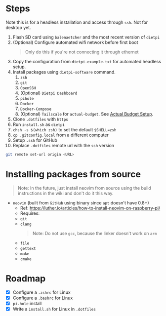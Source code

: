 # Steps

Note this is for a headless installation and access through `ssh`. Not for desktop yet.

1. Flash SD card using `balenaetcher` and the most recent version of `dietpi`
2. (Optional) Configure automated wifi network before first boot
   > Only do this if you're not connecting it through ethernet
3. Copy the configuration from `dietpi-example.txt` for automated headless setup.
4. Install packages using `dietpi-software` command.
   1. `zsh`
   2. `git`
   3. `OpenSSH`
   4. (Optional) `Dietpi Dashboard`
   5. `pihole`
   6. `Docker`
   7. `Docker-Compose`
   8. (Optional) `Tailscale` for `actual-budget`. See [Actual Budget Setup](../actual_budget_setup.md).
5. Clone `.dotfiles` with `https`
6. Run `install.sh` as `dietpi`
7. `chsh -s $(which zsh)` to set the default `$SHELL=zsh`
8. `cp .gitconfig.local` from a different computer
9. Setup `.ssh` for GitHub
10. Replace `.dotfiles` remote url with the `ssh` version

```bash
git remote set-url origin <URL>
```

# Installing packages from source

> Note: In the future, just install neovim from source using the build instructions in the wiki and don't do it this way.

- `neovim` (built from `GitHub` using binary since `apt` doesn't have 0.8+)
  - Ref: https://luther.io/articles/how-to-install-neovim-on-raspberry-pi/
  - Requires:
  - `git`
  - `clang`
    > Note: Do not use `gcc`, because the linker doesn't work on `arm`
  - `file`
  - `gettext`
  - `make`
  - `cmake`

# Roadmap

- [x] Configure a `.zshrc` for Linux
- [x] Configure a `.bashrc` for Linux
- [x] `pi.hole` install
- [x] Write a `install.sh` for Linux in `.dotfiles`
